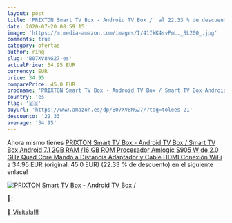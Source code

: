 ```yaml
---
layout: post
title: 'PRIXTON Smart TV Box - Android TV Box /  al 22.33 % de descuento'
date: 2020-07-20 08:59:15
image: 'https://m.media-amazon.com/images/I/41IkK4svPmL._SL200_.jpg'
comments: true
category: ofertas
author: ring
slug: 'B07XV8NG27-es'
actualPrice: 34.95 EUR
currency: EUR
price: 34.95
comparePrice: 45.0 EUR
prodname: 'PRIXTON Smart TV Box - Android TV Box / Smart TV Box Android 7.1  2GB RAM /16 GB ROM  Procesador Amlogic S905 W de 2.0 GHz  Quad Core  Mando a Distancia  Adaptador y Cable HDMI  Conexión WiFi'
country: 'es'
flag: '🇪🇸'
buyurl: 'https://www.amazon.es/dp/B07XV8NG27/?tag=tolees-21'
descuento: '22.33'
average: '34.95'
---
```


Ahora mismo tienes [PRIXTON Smart TV Box - Android TV Box / Smart TV Box Android 7.1  2GB RAM /16 GB ROM  Procesador Amlogic S905 W de 2.0 GHz  Quad Core  Mando a Distancia  Adaptador y Cable HDMI  Conexión WiFi](https://www.amazon.es/dp/B07XV8NG27/?tag=tolees-21) a 34.95 EUR (original: 45.0 EUR) (22.33 %  de descuento) en el siguiente enlace!

[![PRIXTON Smart TV Box - Android TV Box / ](https://m.media-amazon.com/images/I/41IkK4svPmL._SL200_.jpg)](https://www.amazon.es/dp/B07XV8NG27/?tag=tolees-21)

🔎:


[🛒 Visítala!!!](https://www.amazon.es/dp/B07XV8NG27/?tag=tolees-21)
